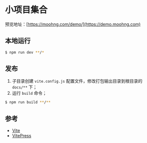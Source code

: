 # 小项目集合

预览地址：[https://moohng.com/demo/](https://demo.moohng.com)

## 本地运行

```bash
$ npm run dev **/*
```

## 发布

1. 子目录创建 `vite.config.js` 配置文件，修改打包输出目录到根目录的 `docs/**` 下；
2. 运行 `build` 命令；

```bash
$ npm run build **/**
```

## 参考

- [Vite](https://vitejs.dev/)
- [VitePress](https://vitepress.vuejs.org/)
